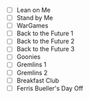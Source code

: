 
- [ ] Lean on Me
- [ ] Stand by Me
- [ ] WarGames
- [ ] Back to the Future 1
- [ ] Back to the Future 2
- [ ] Back to the Future 3
- [ ] Goonies
- [ ] Gremlins 1
- [ ] Gremlins 2
- [ ] Breakfast Club
- [ ] Ferris Bueller's Day Off
